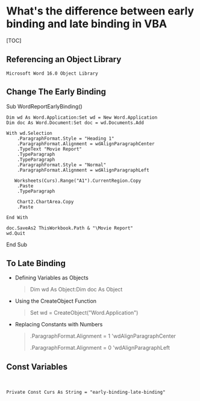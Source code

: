 # What's the difference between early binding and late binding in VBA

[TOC]

## Referencing an Object Library

`Microsoft Word 16.0 Object Library`

## Change The Early Binding

Sub WordReportEarlyBinding()

    Dim wd As Word.Application:Set wd = New Word.Application
    Dim doc As Word.Document:Set doc = wd.Documents.Add
    
    With wd.Selection
        .ParagraphFormat.Style = "Heading 1"
        .ParagraphFormat.Alignment = wdAlignParagraphCenter
        .TypeText "Movie Report"
        .TypeParagraph
        .TypeParagraph
        .ParagraphFormat.Style = "Normal"
        .ParagraphFormat.Alignment = wdAlignParagraphLeft
    
       Worksheets(Curs).Range("A1").CurrentRegion.Copy
        .Paste
        .TypeParagraph
    
        Chart2.ChartArea.Copy
        .Paste
    
    End With
    
    doc.SaveAs2 ThisWorkbook.Path & "\Movie Report"
    wd.Quit

End Sub

## To Late Binding

- Defining Variables as Objects

  > Dim wd As Object:Dim doc As Object

- Using the CreateObject Function

  > Set wd = CreateObject("Word.Application")

- Replacing Constants with Numbers

  > .ParagraphFormat.Alignment = 1 'wdAlignParagraphCenter
  >
  > .ParagraphFormat.Alignment = 0 'wdAlignParagraphLeft

## Const Variables

​	

```
Private Const Curs As String = "early-binding-late-binding"
```

